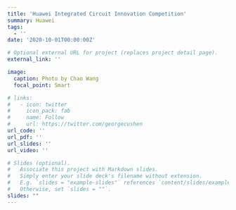 ```yaml
---
title: 'Huawei Integrated Circuit Innovation Competition'
summary: Huawei
tags:
  - ''
date: '2020-10-01T00:00:00Z'

# Optional external URL for project (replaces project detail page).
external_link: ''

image:
  caption: Photo by Chao Wang
  focal_point: Smart

# links:
#   - icon: twitter
#     icon_pack: fab
#     name: Follow
#     url: https://twitter.com/georgecushen
url_code: ''
url_pdf: ''
url_slides: ''
url_video: ''

# Slides (optional).
#   Associate this project with Markdown slides.
#   Simply enter your slide deck's filename without extension.
#   E.g. `slides = "example-slides"` references `content/slides/example-slides.md`.
#   Otherwise, set `slides = ""`.
slides: ""
---
```


